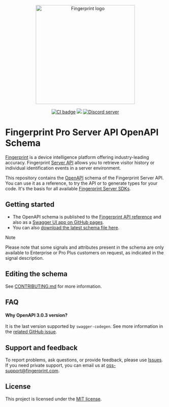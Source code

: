 <p align="center">
  <a href="https://fingerprint.com">
    <picture>
     <source media="(prefers-color-scheme: dark)" srcset="res/logo_light.svg" />
     <source media="(prefers-color-scheme: light)" srcset="res/logo_dark.svg" />
     <img src="res/logo_dark.svg" alt="Fingerprint logo" width="312px" />
   </picture>
  </a>
</p>
<p align="center">
  <a href="https://github.com/fingerprintjs/fingerprint-pro-server-api-openapi/actions/workflows/validate.yml"><img src="https://github.com/fingerprintjs/fingerprint-pro-server-api-openapi/actions/workflows/validate.yml/badge.svg" alt="CI badge" /></a>
  <a href="https://opensource.org/licenses/MIT"><img src="https://img.shields.io/:license-mit-blue.svg?style=flat"/></a>
  <a href="https://discord.gg/39EpE2neBg"><img src="https://img.shields.io/discord/852099967190433792?style=logo&label=Discord&logo=Discord&logoColor=white" alt="Discord server"></a>
</p>

# Fingerprint Pro Server API OpenAPI Schema

[Fingerprint](https://fingerprint.com) is a device intelligence platform offering industry-leading accuracy. Fingerprint [Server API](https://dev.fingerprint.com/reference/pro-server-api) allows you to retrieve visitor history or individual identification events in a server environment.

This repository contains the [OpenAPI](https://swagger.io/docs/specification/about/) schema of the Fingerprint Server API. You can use it as a reference, to try the API or to generate types for your code. It's the basis for all available [Fingerprint Server SDKs](https://dev.fingerprint.com/docs/backend-libraries).

## Getting started

- The OpenAPI schema is published to the [Fingerprint API reference](https://dev.fingerprint.com/reference/pro-server-api) and also as a [Swagger UI app on GitHub pages](https://fingerprintjs.github.io/fingerprint-pro-server-api-openapi/).
- You can also [download the latest schema file here](https://fingerprintjs.github.io/fingerprint-pro-server-api-openapi/schemas/fingerprint-server-api.yaml).

> [!NOTE]  
> Please note that some signals and attributes present in the schema are only available to Enterprise or Pro Plus customers on request, as indicated in the signal description.

## Editing the schema

See [CONTRIBUTING.md](CONTRIBUTING.md) for more information.

## FAQ

#### Why OpenAPI 3.0.3 version?

It is the last version supported by `swagger-codegen`. See more information in the [related GitHub issue](https://github.com/swagger-api/swagger-codegen/issues/11627).

## Support and feedback

To report problems, ask questions, or provide feedback, please use [Issues](https://github.com/fingerprintjs/fingerprint-pro-server-api-openapi/issues). If you need private support, you can email us at [oss-support@fingerprint.com](mailto:oss-support@fingerprint.com).

## License

This project is licensed under the [MIT license](./LICENSE).
